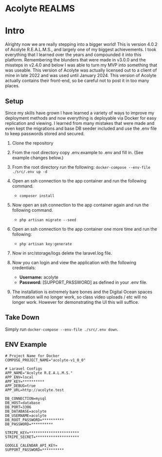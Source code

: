 # Acolyte REALMS


# Intro

Alrighty now we are really stepping into a bigger world! This is version 4.0.2 of Acolyte R.E.A.L.M.S., and largely one of my biggest achievements. I took everything that I learned over the years and compounded it into this platform. Remembering the blunders that were made in v3.0.0 and the missteps in v2.4.0 and below I was able to turn my MVP into something that was useable. This version of Acolyte was actually licensed out to a client of mine in late 2022 and was used until January 2024. This version of Acolyte actually contains their front-end, so be careful not to post it in too many places.

## Setup
Since my skills have grown I have learned a variety of ways to improve my deployment methods and now everything is deployable via Docker for easy replication and viewing. I learned from many mistakes that were made and even kept the migrations and base DB seeder included and use the .env file to keep passwords stored and secured.

1. Clone the repository
2. From the root directory copy .env.example to .env and fill in. (See example changes below.)
3. From the root directory run the following: `docker-compose --env-file ./src/.env up -d`
4. Open an ssh connection to the app container and run the following command.
   
   + `composer install`

5. Now open an ssh connection to the app container again and run the following command.

   + `php artisan migrate --seed`
6. Open an ssh connection to the app container one more time and run the following:

   + `php artisan key:generate`
7. Now in src/storage/logs delete the laravel.log file.
8. Now you can login and view the application with the following credentials:

   + **Username:** acolyte
   + **Password:** \[SUPPORT_PASSWORD\] as defined in your .env file.  

9. The installation is extremely bare bones and the Digital Ocean spaces information will no longer work, so class video uploads / etc will no longer work. However for demonstrating the UI this will suffice. 

## Take Down
Simply run `docker-compose --env-file ./src/.env down`.

## ENV Example
```dotenv
# Project Name for Docker
COMPOSE_PROJECT_NAME="acolyte-v1_0_0"

# Laravel Configs
APP_NAME="Acolyte R.E.A.L.M.S."
APP_ENV=local
APP_KEY=**********
APP_DEBUG=true
APP_URL=http://acolyte.test

DB_CONNECTION=mysql
DB_HOST=database
DB_PORT=3306
DB_DATABASE=acolyte
DB_USERNAME=acolyte
DB_ROOT_PASSWORD=**********
DB_PASSWORD=**********

STRIPE_KEY=***********************
STRIPE_SECRET=********************

GOOGLE_CALENDAR_API_KEY=
SUPPORT_PASSWORD=**********
```